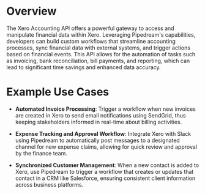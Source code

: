# Overview

The Xero Accounting API offers a powerful gateway to access and manipulate financial data within Xero. Leveraging Pipedream's capabilities, developers can build custom workflows that streamline accounting processes, sync financial data with external systems, and trigger actions based on financial events. This API allows for the automation of tasks such as invoicing, bank reconciliation, bill payments, and reporting, which can lead to significant time savings and enhanced data accuracy.

# Example Use Cases

- **Automated Invoice Processing**: Trigger a workflow when new invoices are created in Xero to send email notifications using SendGrid, thus keeping stakeholders informed in real-time about billing activities.

- **Expense Tracking and Approval Workflow**: Integrate Xero with Slack using Pipedream to automatically post messages to a designated channel for new expense claims, allowing for quick review and approval by the finance team.

- **Synchronized Customer Management**: When a new contact is added to Xero, use Pipedream to trigger a workflow that creates or updates that contact in a CRM like Salesforce, ensuring consistent client information across business platforms.
